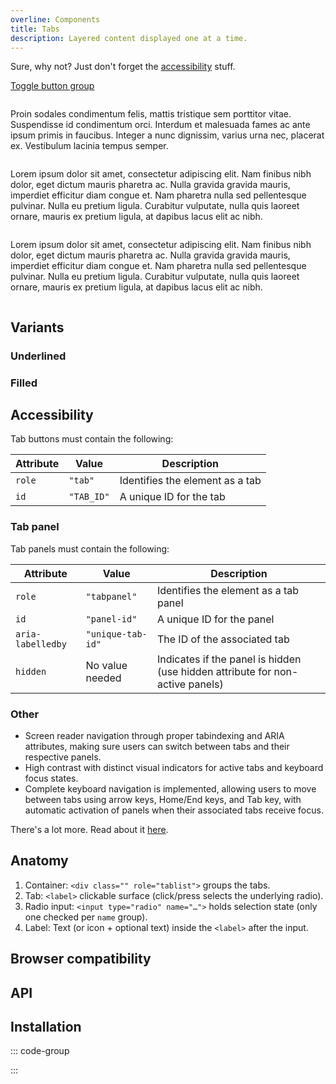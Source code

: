 ```yaml
---
overline: Components
title: Tabs
description: Layered content displayed one at a time.
---
```


<script setup>
	import {ref,onMounted} from 'vue'
	import Example from "../.vitepress/theme/app/components/Example.vue"
	import Baseline from "../.vitepress/theme/app/components/Baseline.vue"
	import Alert from "../.vitepress/theme/app/components/Alert.vue";
</script>

<div class="not-rich-text">
<Alert title="Can't I just use Toggle button group?" severity="ok" variant="outlined">

<div class="rich-text">

<p>Sure, why not? Just don't forget the <a href="#accessibility">accessibility</a> stuff.</p>

<a href="/components/toggle-button-group">Toggle button group</a>

</div>
</Alert>

</div>


<div class="tabs underlined">
  <div class="slide" data-label="Main Section">
    <section role="tabpanel" aria-label="Main Section">
      <p>
        Proin sodales condimentum felis, mattis tristique sem porttitor
        vitae. Suspendisse id condimentum orci. Interdum et malesuada
        fames ac ante ipsum primis in faucibus. Integer a nunc dignissim,
        varius urna nec, placerat ex. Vestibulum lacinia tempus semper.
      </p>
      <p>
        Lorem ipsum dolor sit amet, consectetur adipiscing elit. Nam
        finibus nibh dolor, eget dictum mauris pharetra ac. Nulla gravida
        gravida mauris, imperdiet efficitur diam congue et. Nam pharetra
        nulla sed pellentesque pulvinar. Nulla eu pretium ligula.
        Curabitur vulputate, nulla quis laoreet ornare, mauris ex pretium
        ligula, at dapibus lacus elit ac nibh.
      </p>
      <p>
        Lorem ipsum dolor sit amet, consectetur adipiscing elit. Nam
        finibus nibh dolor, eget dictum mauris pharetra ac. Nulla gravida
        gravida mauris, imperdiet efficitur diam congue et. Nam pharetra
        nulla sed pellentesque pulvinar. Nulla eu pretium ligula.
        Curabitur vulputate, nulla quis laoreet ornare, mauris ex pretium
        ligula, at dapibus lacus elit ac nibh.
      </p>
    </section>
  </div>
  <div class="slide" data-label="Details Section">
    <section role="tabpanel" aria-label="Details Section">
      <p>
        Lorem ipsum dolor sit amet consectetur adipisicing elit. Dolorem
        id cupiditate distinctio hic eum blanditiis in, temporibus itaque
        dolore, unde explicabo! Voluptates veniam perferendis debitis
        recusandae quod vero porro quidem!
      </p>
      <p>
        Lorem ipsum dolor sit amet consectetur adipisicing elit. Dolorem
        id cupiditate distinctio hic eum blanditiis in, temporibus itaque
        dolore, unde explicabo! Voluptates veniam perferendis debitis
        recusandae quod vero porro quidem!
      </p>
      <p>
        Lorem ipsum dolor sit amet consectetur adipisicing elit. Dolorem
        id cupiditate distinctio hic eum blanditiis in, temporibus itaque
        dolore, unde explicabo! Voluptates veniam perferendis debitis
        recusandae quod vero porro quidem!
      </p>
    </section>
  </div>
  <div class="slide" data-label="Follow-up Section">
    <section role="tabpanel" aria-label="Follow-up Section">
      <p>
        Nam ex leo, auctor vitae lectus ac, imperdiet viverra nisi.
        Maecenas augue arcu, vulputate nec posuere ac, iaculis dignissim
        ipsum. Nam efficitur quam ac turpis mollis viverra.
      </p>
      <p>
        Donec pulvinar nisl dolor, vel tincidunt magna viverra vel.
        Curabitur pharetra ex sit amet urna interdum finibus. In arcu est,
        efficitur nec velit at, scelerisque efficitur dolor. Praesent orci
        turpis, interdum et diam nec, ornare ullamcorper tortor.
      </p>
      <p>
        Donec pulvinar nisl dolor, vel tincidunt magna viverra vel.
        Curabitur pharetra ex sit amet urna interdum finibus. In arcu est,
        efficitur nec velit at, scelerisque efficitur dolor. Praesent orci
        turpis, interdum et diam nec, ornare ullamcorper tortor.
      </p>
    </section>
  </div>
</div>

## Variants

### Underlined

<Example>
<template #example>

<div class="tabs">
  <div role="tablist" class="underlined" aria-label="Underlined tabs example">
    <label><input type="radio" name="tabs-underlined" id="profile" checked>Profile</label>
    <label><input type="radio" name="tabs-underlined" id="settings">Settings</label>
    <label><input type="radio" name="tabs-underlined" id="notifications">Notifications</label>
  </div>

  <div id="tab-profile" role="tabpanel">profile</div>
  <div id="tab-settings" role="tabpanel">settings</div>
  <div id="tab-notification" role="tabpanel">notification</div>
</div>
</template>
<template #code>

```html
<div role="tablist" class="underlined" aria-label="Radio tabs example">
  <label><input type="radio" name="tabs-underlined" id="profile" checked>Profile</label>
  <label><input type="radio" name="tabs-underlined" id="settings">Settings</label>
  <label><input type="radio" name="tabs-underlined" id="notifications">Notifications</label>
</div>
```
</template>
</Example>

### Filled

<Example>
<template #example>
  <div role="tablist" class="filled" aria-label="Radio tabs example">
    <label><input type="radio" name="tabs-filled" id="korg" checked>Korg</label>
    <label><input type="radio" name="tabs-filled" id="yamaha">Yamaha</label>
    <label><input type="radio" name="tabs-filled" id="roland">Roland</label>
  </div>
</template>
<template #code>

```html
<div role="tablist" class="filled" aria-label="Radio tabs example">
  <label><input type="radio" name="tabs-filled" id="korg" checked>Korg</label>
  <label><input type="radio" name="tabs-filled" id="yamaha">Yamaha</label>
  <label><input type="radio" name="tabs-filled" id="roland">Roland</label>
</div>
```
</template>
</Example>

## Accessibility

Tab buttons must contain the following:

| Attribute       | Value          | Description                        |
| --------------- | -------------- | ---------------------------------- |
| `role`          | `"tab"`        | Identifies the element as a tab    |
| `id`            | `"TAB_ID"`     | A unique ID for the tab            |

### Tab panel

Tab panels must contain the following:

| Attribute         | Value             | Description                                                                   |
| ----------------- | ----------------- | ----------------------------------------------------------------------------- |
| `role`            | `"tabpanel"`      | Identifies the element as a tab panel                                         |
| `id`              | `"panel-id"`      | A unique ID for the panel                                                     |
| `aria-labelledby` | `"unique-tab-id"` | The ID of the associated tab                                                  |
| `hidden`          | No value needed   | Indicates if the panel is hidden (use hidden attribute for non-active panels) |

### Other

- Screen reader navigation through proper tabindexing and ARIA attributes, making sure users can switch between tabs and their respective panels.
- High contrast with distinct visual indicators for active tabs and keyboard focus states.
- Complete keyboard navigation is implemented, allowing users to move between tabs using arrow keys, Home/End keys, and Tab key, with automatic activation of panels when their associated tabs receive focus.

There's a lot more. Read about it [here](https://www.w3.org/WAI/ARIA/apg/patterns/tabs/examples/tabs-automatic/#accessibilityfeatures).


## Anatomy

1. Container: `<div class="" role="tablist">` groups the tabs.
2. Tab: `<label>` clickable surface (click/press selects the underlying radio).
3. Radio input: `<input type="radio" name="…">` holds selection state (only one checked per `name` group).
4. Label: Text (or icon + optional text) inside the `<label>` after the input.

<Example column>
<template #example>
  <div class="underlined anatomy" role="tablist" aria-label="Anatomy example">
    <label><input type="radio" name="anatomy-tabs" id="tab-1" checked>Tab one</label>
    <label><input type="radio" name="anatomy-tabs" id="tab-2">Tab two</label>
  </div>
</template>
<template #code>

```html
<div class="underlined" role="tablist">
  <label>
    <input type="radio" name="tabs" id="tab-1" checked>
    Tab one
  </label>
  <label>
    <input type="radio" name="tabs" id="tab-2">
    Tab two
  </label>
</div>
```
</template>
</Example>

## Browser compatibility

<Baseline :ids="['scroll-markers', 'scroll-buttons', 'scroll-marker-group']" />


## API

<!--@include: ./tabs-api.md -->

## Installation

::: code-group
<!--<<< @/../node_modules/opui-css/src/components/tabs.css [tabs.css]-->
:::


<style scoped>
.tabs {
    border-top-right-radius: var(--radius-2);
    border: 1px solid var(--surface-2);
    display: grid;
    gap: var(--size-5);
    grid-auto-columns: 100%;
    grid-auto-flow: column;
    anchor-name: --tabs;
    max-inline-size: 100cqi;
    overflow-y: hidden;
    scroll-behavior: auto;
    scroll-marker-group: before;


  &.underlined {
    --_accent-color: var(--color-8);

      &::scroll-marker-group {
        align-items: end;
        block-size: 2lh;
        border-bottom: 1px solid var(--border-color);
        column-gap: var(--size-1);
        display: flex;
        inline-size: 100%;
        inset-block-end: anchor(top);
        inset-inline-end: anchor(right);
        inset-inline-start: anchor(left);
        justify-content: start;
        max-inline-size: 100cqi;
        overscroll-behavior-x: contain;
        position-anchor: --tabs;
        position: absolute;
        scrollbar-width: none;
      }

    .slide {
      container-type: scroll-state;
      max-inline-size: initial;
      overflow-y: auto;
      padding: 0;
      scroll-snap-align: start;

      &:focus-visible {
        outline-offset: -5px;
      }

      > [role="tabpanel"] {
        background: light-dark(white, var(--surface-1));
        display: grid;
        gap: var(--size-3);
        padding: var(--size-3);
      }

      &::scroll-marker {
        -webkit-tap-highlight-color: transparent;
        background: var(--_bg-color) var(--ripple, none);
        border-bottom: none;
        content: attr(data-label);
        font-weight: 500;
        line-height: var(--font-lineheight-4);
        padding: var(--size-2) var(--size-3);
        text-decoration: none;
        transition:
          background-color 0.2s var(--ease-out-3),
          border-color 0.2s var(--ease-out-3),
          color 0.2s var(--ease-out-3),
          outline-offset 0.05s var(--ease-1);
        white-space: nowrap;
      }

      &::scroll-marker:hover {
        background-color: light-dark(
          oklch(from var(--primary) calc(l * 0.75) none h / 5%),
          oklch(from var(--primary) calc(l * 1.25) none h / 5%)
        );
      }

      &::scroll-marker:hover:active {
        background-size: var(--button-ripple-size);
        transition: background 0s;
      }

      &::scroll-marker:target-current {
        border-block-end: 2px solid var(--_accent-color);
        color: var(--_accent-color);
      }

      &::scroll-marker:focus-visible {
        outline: 2px solid var(--text-color-1);
      }
    }
  }
}
</style>
